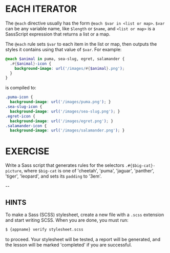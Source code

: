# EACH ITERATOR

The `@each` directive usually has the form `@each $var in <list or map>`. `$var` can be any variable name, like `$length` or `$name`, and `<list or map>` is a SassScript expression that returns a list or a map.

The `@each` rule sets `$var` to each item in the list or map, then outputs the styles it contains using that value of `$var`. For example:

```scss
@each $animal in puma, sea-slug, egret, salamander {
  .#{$animal}-icon {
    background-image: url('/images/#{$animal}.png');
  }
}
```

is compiled to:

```css
.puma-icon {
  background-image: url('/images/puma.png'); }
.sea-slug-icon {
  background-image: url('/images/sea-slug.png'); }
.egret-icon {
  background-image: url('/images/egret.png'); }
.salamander-icon {
  background-image: url('/images/salamander.png'); }
```

# EXERCISE

Write a Sass script that generates rules for the selectors `.#{$big-cat}-picture`, where `$big-cat` is one of 'cheetah', 'puma', 'jaguar', 'panther', 'tiger', 'leopard', and sets its `padding` to '3em'.

--
## HINTS

To make a Sass (SCSS) stylesheet, create a new file with a `.scss` extension and start writing SCSS. When you are done, you must run:

```sh
$ {appname} verify stylesheet.scss
```

to proceed. Your stylesheet will be tested, a report will be generated, and the lesson will be marked 'completed' if you are successful.
